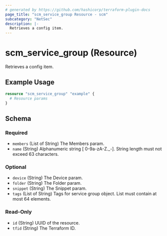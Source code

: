 ```yaml
---
# generated by https://github.com/hashicorp/terraform-plugin-docs
page_title: "scm_service_group Resource - scm"
subcategory: "NetSec"
description: |-
  Retrieves a config item.
---
```


# scm_service_group (Resource)

Retrieves a config item.

## Example Usage

```terraform
resource "scm_service_group" "example" {
  # Resource params
}
```

<!-- schema generated by tfplugindocs -->
## Schema

### Required

- `members` (List of String) The Members param.
- `name` (String) Alphanumeric string [ 0-9a-zA-Z._-]. String length must not exceed 63 characters.

### Optional

- `device` (String) The Device param.
- `folder` (String) The Folder param.
- `snippet` (String) The Snippet param.
- `tags` (List of String) Tags for service group object. List must contain at most 64 elements.

### Read-Only

- `id` (String) UUID of the resource.
- `tfid` (String) The Terraform ID.
